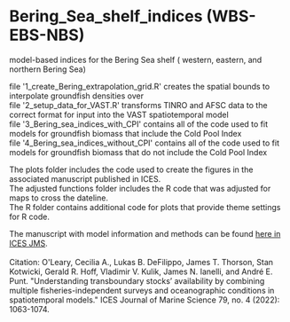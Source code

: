 # Bering_Sea_shelf_indices (WBS-EBS-NBS) <br />
model-based indices for the Bering Sea shelf ( western, eastern, and northern Bering Sea) <br />

file '1_create_Bering_extrapolation_grid.R' creates the spatial bounds to interpolate groundfish densities over <br />
file '2_setup_data_for_VAST.R' transforms TINRO and AFSC data to the correct format for input into the VAST spatiotemporal model <br />
file '3_Bering_sea_indices_with_CPI' contains all of the code used to fit models for groundfish biomass that include the Cold Pool Index <br />
file '4_Bering_sea_indices_without_CPI' contains all of the code used to fit models for groundfish biomass that do not include the Cold Pool Index <br />

The plots folder includes the code used to create the figures in the associated manuscript published in ICES. <br />
The adjusted functions folder includes the R code that was adjusted for maps to cross the dateline. <br />
The R folder contains additional code for plots that provide theme settings for R code. <br />

The manuscript with model information and methods can be found [here in ICES JMS](https://academic.oup.com/icesjms/article/79/4/1063/6555703).<br />
<br />
Citation: O'Leary, Cecilia A., Lukas B. DeFilippo, James T. Thorson, Stan Kotwicki, Gerald R. Hoff, Vladimir V. Kulik, James N. Ianelli, and André E. Punt. "Understanding transboundary stocks’ availability by combining multiple fisheries-independent surveys and oceanographic conditions in spatiotemporal models." ICES Journal of Marine Science 79, no. 4 (2022): 1063-1074.
